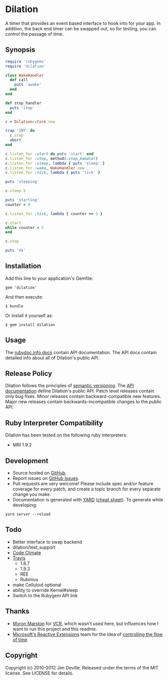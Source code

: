 # Dilation

A timer that provides an event based interface to hook into for your app. In addition, the back end timer can be swapped out, so for testing, you can control the passage of time.  

## Synopsis

``` ruby
require 'rubygems'
require 'dilation'

class WakeHandler
  def call
    puts 'awake'
  end
end

def stop_handler
  puts 'stop'
end

c = Dilation::Core.new

trap 'INT' do
  c.stop
  abort
end

c.listen_for :start do puts 'start' end
c.listen_for :stop, method(:stop_handler)
c.listen_for :sleep, lambda { puts 'sleep' }
c.listen_for :wake, WakeHandler.new
c.listen_for :tick, lambda { puts 'tick' }

puts 'sleeping'

c.sleep 5

puts 'starting'
counter = 0

c.listen_for :tick, lambda { counter += 1 }

c.start
while counter < 5
end

c.stop

puts 'ok'
```

## Installation

Add this line to your application's Gemfile:

    gem 'dilation'

And then execute:

    $ bundle

Or install it yourself as:

    $ gem install dilation

## Usage

The [rubydoc.info docs][api] contain API documentation. The API docs contain 
detailed info about all of Dilation's public API.

## Release Policy

Dilation follows the principles of [semantic versioning](http://semver.org/).
The [API documentation][api] define
Dilation's public API.  Patch level releases contain only bug fixes.  Minor
releases contain backward-compatible new features.  Major new releases
contain backwards-incompatible changes to the public API.

## Ruby Interpreter Compatibility

Dilation has been tested on the following ruby interpreters:

* MRI 1.9.2

## Development

* Source hosted on [GitHub](http://github.com/jredville/dilation).
* Report issues on [GitHub Issues](http://github.com/jredville/dilation/issues).
* Pull requests are very welcome! Please include spec and/or feature coverage for every patch,
  and create a topic branch for every separate change you make.
* Documentation is generated with [YARD](http://yardoc.org/) ([cheat sheet](http://cheat.errtheblog.com/s/yard/)).
  To generate while developing:

```
yard server --reload
```

## Todo

 * Better interface to swap backend
 * dilation/test_support
 * [Code Climate](http://codeclimate.com)
 * [Travis](http://travis-ci.org/)
   * 1.8.7
   * 1.9.3
   * REE
   * Rubinius
 * make Celluloid optional
 * ability to override Kernel#sleep
 * Switch to the Rubygem API link

## Thanks

* [Myron Marston](http://github.com/myronmarston) for [VCR](http://github.com/myronmarston/vcr), which wasn't used here, but influences how I want to run this project and this readme.
* [Microsoft's Reactive Extensions](http://msdn.microsoft.com/en-us/data/gg577609.aspx) team for the idea of [controlling the flow of time](http://channel9.msdn.com/Shows/Going+Deep/Wes-Dyer-and-Jeffrey-Van-Gogh-Inside-Rx-Virtual-Time)

## Copyright

Copyright (c) 2010-2012 Jim Deville. Released under the terms of the
MIT license. See LICENSE for details.

[api]: http://rubydoc.info/github/jredville/dilation/master/frames